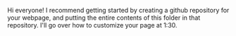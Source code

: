 Hi everyone! I recommend getting started by creating a github repository for your webpage, and putting the entire contents of this folder in that repository. I'll go over how to customize your page at 1:30. 
